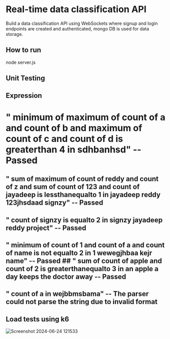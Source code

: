 # Real-time data classification API
Build a data classification API using WebSockets where signup and login endpoints are created and authenticated, mongo DB is used for data storage.
## How to run
node server.js
## Unit Testing
## Expression                                                                                                                                                  
# " minimum of maximum of count of a and count of b and maximum of count of c and count of d is greaterthan 4 in sdhbanhsd"                                   -- Passed
## " sum of maximum of count of reddy and count of z and sum of count of 123 and count of jayadeep is lessthanequalto 1 in jayadeep reddy 123jhsdaad signzy"   --  Passed
## " count of signzy is equalto 2 in signzy jayadeep reddy project"                                                                                            --  Passed
## " minimum of count of 1 and count of a and count of name is not equalto 2 in 1 wewegjhbaa kejr name"                                                        --  Passed       ## " sum of count of apple and count of 2 is greaterthanequalto 3 in an apple a day keeps the doctor away                                                      -- Passed
## " count of a in wejbbmsbama"                                                                                         -- The parser could not parse the string due to invalid format

## Load tests using k6
![Screenshot 2024-06-24 121533](https://github.com/Jayadeepreddy-cyber/real-time-data-classification-api/assets/61975079/29fe3bd8-7757-4025-a767-856c32bb5749)
